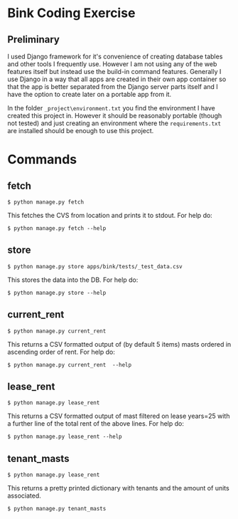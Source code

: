 Bink Coding Exercise
====================

Preliminary
-----------
I used Django framework for it's convenience of creating database tables and
other tools I frequently use.
However I am not using any of the web features itself but instead use the 
build-in command features. Generally I use Django in a way that all apps are
created in their own app container so that the app is better separated from the
Django server parts itself and I have the option to create later on a portable
app from it.

In the folder `_project\environment.txt` you find the environment I have created
this project in. However it should be reasonably portable (though not tested)
and just creating an environment where the `requirements.txt` are installed
should be enough to use this project.

Commands
========
fetch
-----
```console
$ python manage.py fetch
```
This fetches the CVS from location and prints it to stdout. For help do:

```console
$ python manage.py fetch --help
```

store
-----
```console
$ python manage.py store apps/bink/tests/_test_data.csv
```
This stores the data into the DB. For help do:

```console
$ python manage.py store --help
```

current_rent
----------
```console
$ python manage.py current_rent 
```
This returns a CSV formatted output of (by default 5 items) masts ordered in
ascending order of rent.
For help do:

```console
$ python manage.py current_rent  --help
```


lease_rent
----------
```console
$ python manage.py lease_rent 
```
This returns a CSV formatted output of mast filtered on lease years=25 with a
further line of the total rent of the above lines.
For help do:

```console
$ python manage.py lease_rent --help
```

tenant_masts
----------
```console
$ python manage.py lease_rent 
```
This returns a pretty printed dictionary with tenants and the amount of units
associated.

```console
$ python manage.py tenant_masts
```
